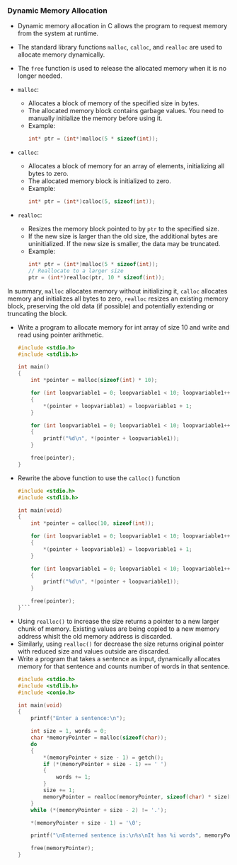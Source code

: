 ### **Dynamic Memory Allocation**
- Dynamic memory allocation in C allows the program to request memory from the system at runtime. 
- The standard library functions `malloc`, `calloc`, and `realloc` are used to allocate memory dynamically. 
- The `free` function is used to release the allocated memory when it is no longer needed.

- `malloc`:
   - Allocates a block of memory of the specified size in bytes.
   - The allocated memory block contains garbage values. You need to manually initialize the memory before using it.
   - Example:
     ```c
     int* ptr = (int*)malloc(5 * sizeof(int));
     ```

- `calloc`:
   - Allocates a block of memory for an array of elements, initializing all bytes to zero.
   - The allocated memory block is initialized to zero.
   - Example:
     ```c
     int* ptr = (int*)calloc(5, sizeof(int));
     ```

- `realloc`:
   - Resizes the memory block pointed to by `ptr` to the specified size.
   - If the new size is larger than the old size, the additional bytes are uninitialized. If the new size is smaller, the data may be truncated.
   - Example:
     ```c
     int* ptr = (int*)malloc(5 * sizeof(int));
     // Reallocate to a larger size
     ptr = (int*)realloc(ptr, 10 * sizeof(int));
     ```

In summary, `malloc` allocates memory without initializing it, `calloc` allocates memory and initializes all bytes to zero, `realloc` resizes an existing memory block, preserving the old data (if possible) and potentially extending or truncating the block.

- Write a program to allocate memory for int array of size 10 and write and read using pointer arithmetic.
  ```c
  #include <stdio.h>
  #include <stdlib.h>

  int main()
  {
      int *pointer = malloc(sizeof(int) * 10);

      for (int loopvariable1 = 0; loopvariable1 < 10; loopvariable1++)
      {
          *(pointer + loopvariable1) = loopvariable1 + 1;
      }

      for (int loopvariable1 = 0; loopvariable1 < 10; loopvariable1++)
      {
          printf("%d\n", *(pointer + loopvariable1));
      }

      free(pointer);
  }
  ```
- Rewrite the above function to use the `calloc()` function 
  ```c
  #include <stdio.h>
  #include <stdlib.h>

  int main(void)
  {
      int *pointer = calloc(10, sizeof(int));

      for (int loopvariable1 = 0; loopvariable1 < 10; loopvariable1++)
      {
          *(pointer + loopvariable1) = loopvariable1 + 1;
      }

      for (int loopvariable1 = 0; loopvariable1 < 10; loopvariable1++)
      {
          printf("%d\n", *(pointer + loopvariable1));
      }

      free(pointer);    
  }```

- Using `realloc()` to increase the size returns a pointer to a new larger chunk of memory. Existing values are being copied to a new memory address whislt the old memory address is discarded.
- Similarly, using `realloc()` for decrease the size returns original pointer with reduced size and values outside are discarded.
- Write a program that takes a sentence as input, dynamically allocates memory for that sentence and counts number of words in that sentence.
  ```c
  #include <stdio.h>
  #include <stdlib.h>
  #include <conio.h>

  int main(void)
  {
      printf("Enter a sentence:\n");

      int size = 1, words = 0;
      char *memoryPointer = malloc(sizeof(char));
      do
      {
          *(memoryPointer + size - 1) = getch();
          if (*(memoryPointer + size - 1) == ' ')
          {
              words += 1;
          }
          size += 1;
          memoryPointer = realloc(memoryPointer, sizeof(char) * size);
      }
      while (*(memoryPointer + size - 2) != '.');

      *(memoryPointer + size - 1) = '\0';

      printf("\nEnterned sentence is:\n%s\nIt has %i words", memoryPointer, words + 1);

      free(memoryPointer);
  }
  ```
